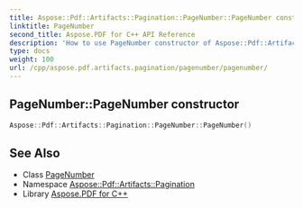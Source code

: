 ```yaml
---
title: Aspose::Pdf::Artifacts::Pagination::PageNumber::PageNumber constructor
linktitle: PageNumber
second_title: Aspose.PDF for C++ API Reference
description: 'How to use PageNumber constructor of Aspose::Pdf::Artifacts::Pagination::PageNumber class in C++.'
type: docs
weight: 100
url: /cpp/aspose.pdf.artifacts.pagination/pagenumber/pagenumber/
---
```

## PageNumber::PageNumber constructor




```cpp
Aspose::Pdf::Artifacts::Pagination::PageNumber::PageNumber()
```

## See Also

* Class [PageNumber](../)
* Namespace [Aspose::Pdf::Artifacts::Pagination](../../)
* Library [Aspose.PDF for C++](../../../)
